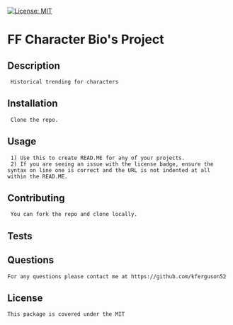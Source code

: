 
    
[![License: MIT](https://img.shields.io/badge/License-MIT-yellow.svg)](https://opensource.org/licenses/MIT)
    
  # FF Character Bio's Project
  ## Description
     Historical trending for characters
  ## Installation
     Clone the repo. 
  ## Usage
     1) Use this to create READ.ME for any of your projects. 
     2) If you are seeing an issue with the license badge, ensure the syntax on line one is correct and the URL is not indented at all within the READ.ME.
  ## Contributing
     You can fork the repo and clone locally.
  ## Tests
    
  ## Questions
    For any questions please contact me at https://github.com/kferguson52
  ## License
    This package is covered under the MIT
